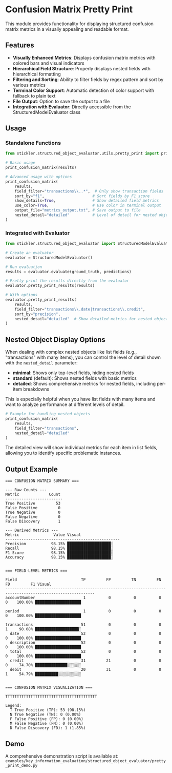 # Confusion Matrix Pretty Print

This module provides functionality for displaying structured confusion matrix metrics in a visually appealing and readable format.

## Features

- **Visually Enhanced Metrics**: Displays confusion matrix metrics with colored bars and visual indicators
- **Hierarchical Field Structure**: Properly displays nested fields with hierarchical formatting
- **Filtering and Sorting**: Ability to filter fields by regex pattern and sort by various metrics
- **Terminal Color Support**: Automatic detection of color support with fallback to plain text
- **File Output**: Option to save the output to a file
- **Integration with Evaluator**: Directly accessible from the StructuredModelEvaluator class

## Usage

### Standalone Functions

```python
from stickler.structured_object_evaluator.utils.pretty_print import print_confusion_matrix

# Basic usage
print_confusion_matrix(results)

# Advanced usage with options
print_confusion_matrix(
    results,
    field_filter="transactions\\..*",  # Only show transaction fields
    sort_by="f1",                     # Sort fields by F1 score
    show_details=True,                # Show detailed field metrics
    use_color=True,                   # Use color in terminal output
    output_file="metrics_output.txt", # Save output to file
    nested_detail="detailed"          # Level of detail for nested objects
)
```

### Integrated with Evaluator

```python
from stickler.structured_object_evaluator import StructuredModelEvaluator

# Create an evaluator
evaluator = StructuredModelEvaluator()

# Run evaluation
results = evaluator.evaluate(ground_truth, predictions)

# Pretty print the results directly from the evaluator
evaluator.pretty_print_results(results)

# With options
evaluator.pretty_print_results(
    results,
    field_filter="transactions\\.date|transactions\\.credit",
    sort_by="precision",
    nested_detail="detailed"  # Show detailed metrics for nested objects
)
```

## Nested Object Display Options

When dealing with complex nested objects like list fields (e.g., "transactions" with many items), 
you can control the level of detail shown with the `nested_detail` parameter:

- **minimal**: Shows only top-level fields, hiding nested fields
- **standard** (default): Shows nested fields with basic metrics
- **detailed**: Shows comprehensive metrics for nested fields, including per-item breakdowns

This is especially helpful when you have list fields with many items and want to analyze
performance at different levels of detail.

```python
# Example for handling nested objects
print_confusion_matrix(
    results, 
    field_filter="transactions", 
    nested_detail="detailed"
)
```

The detailed view will show individual metrics for each item in list fields,
allowing you to identify specific problematic instances.

## Output Example

```
=== CONFUSION MATRIX SUMMARY ===

--- Raw Counts ---
Metric             Count
-------------------------
True Positive         53
False Positive         0
True Negative          0
False Negative         0
False Discovery        1

--- Derived Metrics ---
Metric               Value Visual                
--------------------------------------------------
Precision           98.15% ███████████████████░  
Recall              98.15% ███████████████████░  
F1 Score            98.15% ███████████████████░  
Accuracy            98.15% ███████████████████░  


=== FIELD-LEVEL METRICS ===

Field                            TP         FP         TN         FN         FD         F1 Visual                
-------------------------------------------------------------------------------------------------------------
accountNumber                     1          0          0          0          0    100.00% ████████████████████  

period                            1          0          0          0          0    100.00% ████████████████████  

transactions                     51          0          0          0          1     98.08% ███████████████████░  
  date                           52          0          0          0          0    100.00% ████████████████████  
  description                    52          0          0          0          0    100.00% ████████████████████  
  total                          52          0          0          0          0    100.00% ████████████████████  
  credit                         31         21          0          0          0     74.70% ██████████████░░░░░░  
  debit                          20         31          0          0          1     54.79% ██████████░░░░░░░░░░  


=== CONFUSION MATRIX VISUALIZATION ===

TTTTTTTTTTTTTTTTTTTTTTTTTTTTTTTTTTTTTTTT

Legend:
  T True Positive (TP): 53 (98.15%)
  N True Negative (TN): 0 (0.00%)
  F False Positive (FP): 0 (0.00%)
  M False Negative (FN): 0 (0.00%)
  D False Discovery (FD): 1 (1.85%)
```

## Demo

A comprehensive demonstration script is available at:
`examples/key_information_evaluation/structured_object_evaluator/pretty_print_demo.py`
